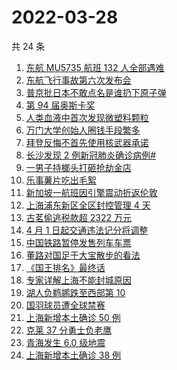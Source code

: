 # 2022-03-28

共 24 条

<!-- BEGIN -->
<!-- 最后更新时间 Mon Mar 28 2022 17:15:27 GMT+0800 (China Standard Time) -->

1. [东航 MU5735 航班 132 人全部遇难](https://www.zhihu.com/search?q=东航)
1. [东航飞行事故第六次发布会](https://www.zhihu.com/search?q=东航飞行事故确定坠机撞击点)
1. [普京批日本不敢点名是谁扔下原子弹](https://www.zhihu.com/search?q=普京批日本)
1. [第 94 届奥斯卡奖](https://www.zhihu.com/search?q=奥斯卡奖)
1. [人类血液中首次发现微塑料颗粒](https://www.zhihu.com/search?q=微塑料)
1. [万门大学创始人圈钱手段繁多](https://www.zhihu.com/search?q=万门大学)
1. [拜登反悔不首先使用核武器承诺](https://www.zhihu.com/search?q=拜登反悔)
1. [长沙发现 2 例新冠肺炎确诊病例#](https://www.zhihu.com/search?q=长沙新冠)
1. [一男子持榔头打砸抢劫金店](https://www.zhihu.com/search?q=打砸抢劫金店)
1. [乐事薯片吃出毛絮](https://www.zhihu.com/search?q=乐事薯片)
1. [新加坡一航班因引擎震动折返伦敦](https://www.zhihu.com/search?q=新加坡航班)
1. [上海浦东新区全区封控管理 4 天](https://www.zhihu.com/search?q=上海浦东)
1. [古茗偷逃税款超 2322 万元](https://www.zhihu.com/search?q=古茗)
1. [4 月 1 日起交通违法记分将调整](https://www.zhihu.com/search?q=交通违法)
1. [中国铁路暂停发售列车车票](https://www.zhihu.com/search?q=暂停发售车票)
1. [董路对国足于大宝散步的看法](https://www.zhihu.com/search?q=董路)
1. [《国王排名》最终话](https://www.zhihu.com/search?q=国王排名)
1. [专家详解上海不能封城原因](https://www.zhihu.com/search?q=不能封城原因)
1. [湖人负鹈鹕跌至西部第 10](https://www.zhihu.com/search?q=湖人)
1. [国羽球员遭全球禁赛](https://www.zhihu.com/search?q=国羽球员禁赛)
1. [上海新增本土确诊 50 例](https://www.zhihu.com/search?q=上海新增)
1. [克莱 37 分勇士负老鹰](https://www.zhihu.com/search?q=勇士)
1. [青海发生 6.0 级地震](https://www.zhihu.com/search?q=青海地震)
1. [上海新增本土确诊 38 例](https://www.zhihu.com/search?q=上海新增)

<!-- END -->
